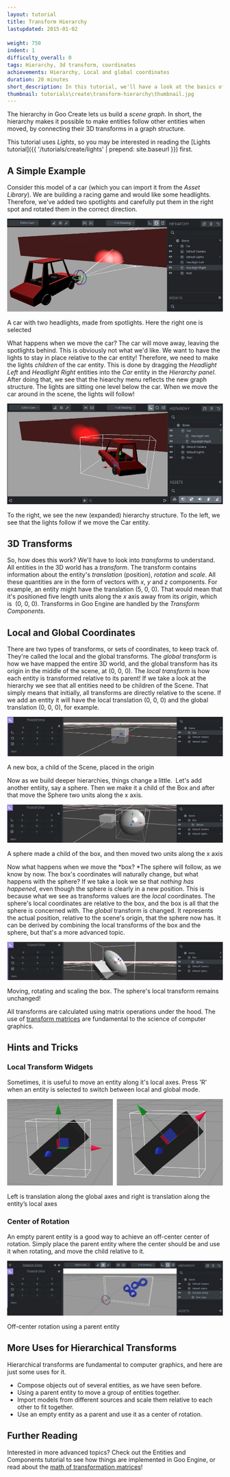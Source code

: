 ```yaml
---
layout: tutorial
title: Transform Hierarchy
lastupdated: 2015-01-02

weight: 750
indent: 1
difficulty_overall: 0
tags: Hierarchy, 3d transform, coordinates
achievements: Hierarchy, Local and global coordinates
duration: 20 minutes
short_description: In this tutorial, we'll have a look at the basics of the hierarchy and some of its uses.
thumbnail: tutorials\create\transform-hierarchy\thumbnail.jpg
---
```

The hierarchy in Goo Create lets us build a *scene graph*. In short, the hierarchy makes it possible to make entities follow other entities when moved, by connecting their 3D transforms in a graph structure.

This tutorial uses *Lights*, so you may be interested in reading the [Lights tutorial]({{ '/tutorials/create/lights' | prepend: site.baseurl }}) first.

## A Simple Example

Consider this model of a car (which you can import it from the *Asset Library*). We are building a racing game and would like some headlights. Therefore, we've added two spotlights and carefully put them in the right spot and rotated them in the correct direction.

![car_1](car_1.jpg)

A car with two headlights, made from spotlights. Here the right one is selected  

What happens when we move the car? The car will move away, leaving the spotlights behind. This is obviously not what we'd like. We want to have the lights to stay in place relative to the car entity! Therefore, we need to make the lights *children* of the car entity. This is done by dragging the *Headlight Left* and *Headlight Right* entities into the *Car* entity in the *Hierarchy panel*. After doing that, we see that the hiearchy menu reflects the new graph structure. The lights are sitting one level below the car. When we move the car around in the scene, the lights will follow!

![car_2](car_2.jpg)

To the right, we see the new (expanded) hierarchy structure. To the left, we see that the lights follow if we move the Car entity.

## 3D Transforms

So, how does this work? We'll have to look into *transforms* to understand. All entities in the 3D world has a *transform*. The transform contains information about the entity's *translation* (position), *rotation* and *scale*. All these quantities are in the form of vectors with *x*, *y* and *z* components. For example, an entity might have the translation (5, 0, 0). That would mean that it's positioned five length units along the *x* axis away from its *origin*, which is  (0, 0, 0). Transforms in Goo Engine are handled by the *Transform Components*.

## Local and Global Coordinates

There are two types of transforms, or sets of coordinates, to keep track of. They're called the local and the global transforms. The *global transform* is how we have mapped the entire 3D world, and the global transform has its origin in the middle of the scene, at (0, 0, 0). The *local transform* is how each entity is transformed relative to its parent! If we take a look at the hierarchy we see that all entities need to be children of the Scene. That simply means that initially, all transforms are directly relative to the scene. If we add an entity it will have the local translation (0, 0, 0) and the global translation (0, 0, 0), for example.  

![box_1](box_1.jpg)

A new box, a child of the Scene, placed in the origin  

Now as we build deeper hierarchies, things change a little.  Let's add another entiity, say a sphere. Then we make it a child of the Box and after that move the Sphere two units along the x axis.  

![box_2](box_2.jpg)

A sphere made a child of the box, and then moved two units along the x axis  

Now what happens when we move the *box? *The sphere will follow, as we know by now. The box's coordinates will naturally change, but what happens with the sphere? If we take a look we se that _nothing has happened_, even though the sphere is clearly in a new position. This is because what we see as transforms values are the *local* coordinates. The sphere's local coordinates are relative to the box, and the box is all that the sphere is concerned with. The *global* transform is changed. It represents the actual position, relative to the scene's origin, that the sphere now has. It can be derived by combining the local transforms of the box and the sphere, but that's a more advanced topic.

![box3](box3.jpg)

Moving, rotating and scaling the box. The sphere's local transform remains unchanged!  

All transforms are calculated using matrix operations under the hood. The use of [transform matrices](//en.wikipedia.org/wiki/Transformation_matrix) are fundamental to the science of computer graphics.

## Hints and Tricks

### Local Transform Widgets

Sometimes, it is useful to move an entity along it's local axes. Press 'R' when an entity is selected to switch between local and global mode.  

![Rotation Center](Untitled-11.jpg)

Left is translation along the global axes and right is translation along the entity’s local axes  

### Center of Rotation

An empty parent entity is a good way to achieve an off-center center of rotation. Simply place the parent entity where the center should be and use it when rotating, and move the child relative to it.  

![rotation](rotation.jpg)

Off-center rotation using a parent entity  

## More Uses for Hierarchical Transforms

Hierarchical transforms are fundamental to computer graphics, and here are just some uses for it.

*   Compose objects out of several entities, as we have seen before.
*   Using a parent entity to move a group of entities together.
*   Import models from different sources and scale them relative to each other to fit together.
*   Use an empty entity as a parent and use it as a center of rotation.

## Further Reading

Interested in more advanced topics? Check out the Entities and Components tutorial to see how things are implemented in Goo Engine, or read about the [math of transformation matrices](//en.wikipedia.org/wiki/Transformation_matrix)!

